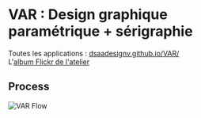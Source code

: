 # VAR : Design graphique paramétrique + sérigraphie

Toutes les applications : [dsaadesignv.github.io/VAR/](http://dsaadesignv.github.io/VAR/)  
L'[album Flickr de l'atelier](https://www.flickr.com/photos/dsaa-villefontaine/albums/72157664517582641/with/24658847029/) 

## Process

![VAR Flow](http://dsaa.designvillefontaine.com/media/img/var-flow.png)
